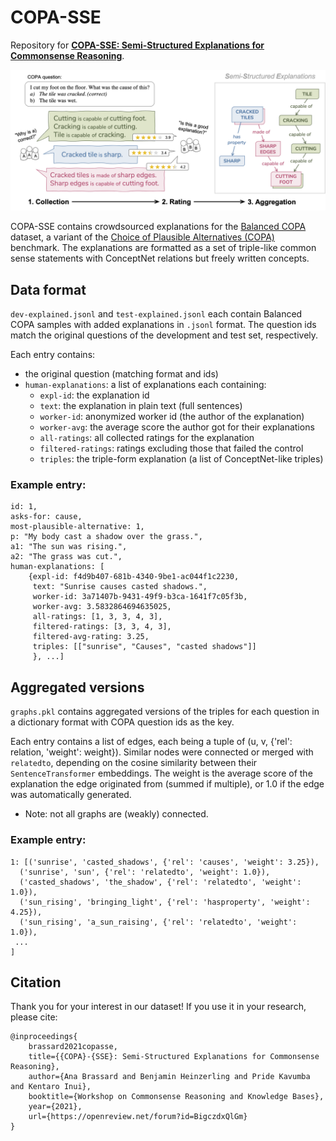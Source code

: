 # COPA-SSE
Repository for [**COPA-SSE: Semi-Structured Explanations for Commonsense Reasoning**](https://openreview.net/pdf?id=BigczdxQlGm).


![Crowdsourcing protocol](crowdsourcing_protocol.png)


COPA-SSE contains crowdsourced explanations for the [Balanced COPA](https://balanced-copa.github.io/) dataset, a variant of the [Choice of Plausible Alternatives (COPA)](https://people.ict.usc.edu/~gordon/copa.html) benchmark.
The explanations are formatted as a set of triple-like common sense statements with ConceptNet relations but freely written concepts.


## Data format

`dev-explained.jsonl` and `test-explained.jsonl` each contain Balanced COPA samples with added explanations in `.jsonl` format. The question ids match the original questions of the development and test set, respectively.

Each entry contains:
- the original question (matching format and ids)
- `human-explanations`: a list of explanations each containing:
    - `expl-id`: the explanation id
    - `text`: the explanation in plain text (full sentences)
    - `worker-id`: anonymized worker id (the author of the explanation)   
    - `worker-avg`: the average score the author got for their explanations
    - `all-ratings`: all collected ratings for the explanation
    - `filtered-ratings`: ratings excluding those that failed the control
    - `triples`: the triple-form explanation (a list of ConceptNet-like triples)

### Example entry:
```
id: 1, 
asks-for: cause, 
most-plausible-alternative: 1,
p: "My body cast a shadow over the grass.", 
a1: "The sun was rising.", 
a2: "The grass was cut.", 
human-explanations: [
    {expl-id: f4d9b407-681b-4340-9be1-ac044f1c2230, 
     text: "Sunrise causes casted shadows.", 
     worker-id: 3a71407b-9431-49f9-b3ca-1641f7c05f3b, 
     worker-avg: 3.5832864694635025, 
     all-ratings: [1, 3, 3, 4, 3], 
     filtered-ratings: [3, 3, 4, 3], 
     filtered-avg-rating: 3.25, 
     triples: [["sunrise", "Causes", "casted shadows"]]
     }, ...]
```

## Aggregated versions

`graphs.pkl` contains aggregated versions of the triples for each question in a dictionary format with COPA question ids as the key.

Each entry contains a list of edges, each being a tuple of (u, v, {'rel': relation, 'weight': weight}). Similar nodes were connected or merged with `relatedto`, depending on the cosine similarity between their `SentenceTransformer` embeddings. The weight is the average score of the explanation the edge originated from (summed if multiple), or 1.0 if the edge was automatically generated.
* Note: not all graphs are (weakly) connected. 


### Example entry:
```
1: [('sunrise', 'casted_shadows', {'rel': 'causes', 'weight': 3.25}),
  ('sunrise', 'sun', {'rel': 'relatedto', 'weight': 1.0}),
  ('casted_shadows', 'the_shadow', {'rel': 'relatedto', 'weight': 1.0}),
  ('sun_rising', 'bringing_light', {'rel': 'hasproperty', 'weight': 4.25}),
  ('sun_rising', 'a_sun_raising', {'rel': 'relatedto', 'weight': 1.0}),
 ...
]
```

## Citation
Thank you for your interest in our dataset! If you use it in your research, please cite:
```
@inproceedings{
    brassard2021copasse,
    title={{COPA}-{SSE}: Semi-Structured Explanations for Commonsense Reasoning},
    author={Ana Brassard and Benjamin Heinzerling and Pride Kavumba and Kentaro Inui},
    booktitle={Workshop on Commonsense Reasoning and Knowledge Bases},
    year={2021},
    url={https://openreview.net/forum?id=BigczdxQlGm}
}
```
